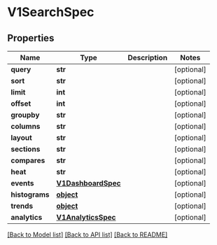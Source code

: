 # V1SearchSpec

## Properties
Name | Type | Description | Notes
------------ | ------------- | ------------- | -------------
**query** | **str** |  | [optional] 
**sort** | **str** |  | [optional] 
**limit** | **int** |  | [optional] 
**offset** | **int** |  | [optional] 
**groupby** | **str** |  | [optional] 
**columns** | **str** |  | [optional] 
**layout** | **str** |  | [optional] 
**sections** | **str** |  | [optional] 
**compares** | **str** |  | [optional] 
**heat** | **str** |  | [optional] 
**events** | [**V1DashboardSpec**](V1DashboardSpec.md) |  | [optional] 
**histograms** | [**object**](.md) |  | [optional] 
**trends** | [**object**](.md) |  | [optional] 
**analytics** | [**V1AnalyticsSpec**](V1AnalyticsSpec.md) |  | [optional] 

[[Back to Model list]](../README.md#documentation-for-models) [[Back to API list]](../README.md#documentation-for-api-endpoints) [[Back to README]](../README.md)


